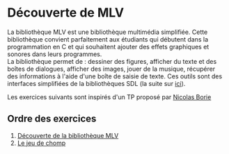 # Découverte de MLV

La bibliothèque MLV est une bibliothèque multimédia simplifiée. Cette bibliothèque convient parfaitement aux étudiants
qui débutent dans la programmation en C et qui souhaitent ajouter des effets graphiques et sonores dans leurs programmes.  
La bibliothèque permet de : dessiner des figures, afficher du texte et des boîtes de dialogues, afficher des images, jouer
de la musique, récupérer des informations à l'aide d'une boîte de saisie de texte. Ces outils sont des interfaces simplifiées
de la bibliothèques SDL (la suite sur [ici](http://www-igm.univ-mlv.fr/~boussica/mlv/api/French/html/index.html)).

Les exercices suivants sont inspirés d'un TP proposé par [Nicolas Borie](www-igm.univ-mlv.fr/~borie/)

## Ordre des exercices

1. [Découverte de la bibliothèque MLV](rectangle/)
2. [Le jeu de chomp](chomp/)
